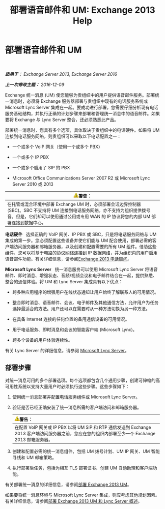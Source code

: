 ﻿---
title: '部署语音邮件和 UM: Exchange 2013 Help'
TOCTitle: 部署语音邮件和 UM
ms:assetid: 3df61b62-a1e4-41fb-969c-319189ae4e42
ms:mtpsurl: https://technet.microsoft.com/zh-cn/library/JJ673519(v=EXCHG.150)
ms:contentKeyID: 50490358
ms.date: 01/11/2018
mtps_version: v=EXCHG.150
ms.translationtype: HT
---

# 部署语音邮件和 UM

 

_**适用于：** Exchange Server 2013, Exchange Server 2016_

_**上一次修改主题：** 2016-12-09_

Exchange 统一消息 (UM) 使您能够为贵组织中的用户提供语音邮件服务。部署统一消息时，必须将 Exchange 服务器部署与贵组织中现有的电话服务系统或 Microsoft Lync Server 集成在一起。要成功进行部署，您需要仔细分析现有电话服务基础结构，并执行正确的计划步骤来部署和管理统一消息中的语音邮件。如果要将 Exchange 与 Lync Server 整合，还必须熟悉此产品。

部署统一消息时，您具有多个选项，具体取决于贵组织中的电话硬件。如果将 UM 连接到电话服务网络，则贵组织可以采取以下电话配置之一：

  - 一个或多个 VoIP 网关（使用一个或多个 PBX）

  - 一个或多个 IP PBX

  - 一个或多个启用了 SIP 的 PBX

  - Microsoft Office Communications Server 2007 R2 或 Microsoft Lync Server 2010 或 2013

<table>
<thead>
<tr class="header">
<th><img src="images/JJ898581.warning(EXCHG.150).gif" title="警告" alt="警告" />警告：</th>
</tr>
</thead>
<tbody>
<tr class="odd">
<td>在托管或混合环境中部署 Exchange UM 时，必须部署会话边界控制器 (SBC)。SBC 不支持将 UM 连接到电话服务网络，亦不支持为组织提供拨号音。但是，它们却可以使用通过公用或专用 WAN 的 IP 协议将您的内部 UM 部署连接到数据中心。</td>
</tr>
</tbody>
</table>


**电话硬件**   选择正确的 VoIP 网关、IP PBX 或 SBC，只是将电话服务网络与 UM 集成的第一步。您必须配置这些设备并使它们能与 UM 配合使用，部署必需的客户端访问服务器和邮箱服务器，以及创建和配置需要的所有 UM 组件。借助这些组件，您可以将基于电路的协议网络连接到 IP 数据网络，并为组织内的用户启用语音邮件功能。有关详细信息，请参阅[Exchange 2013 电话顾问](telephony-advisor-for-exchange-2013-exchange-2013-help.md)。

**Microsoft Lync Server**   统一消息服务可以使用 Microsoft Lync Server 将语音邮件、即时消息、增强状态、音频/视频会议和电子邮件结合在一起，提供熟悉、整合的通信体验。将 UM 和 Lync Server 集成具有以下优点：

  - 跨多种应用程序的增强用户在线状态通知让用户始终了解联系人的可用情况。

  - 整合即时消息、语音邮件、会议、电子邮件及其他通信方法，允许用户为任务选择最适合的方法。用户还可以在需要时从一种方法切换为另一种方法。

  - 在具备 Internet 连接的任何位置的备用通信设备的可用情况。

  - 用于电话服务、即时消息和会议的智能客户端 (Microsoft Lync)。

  - 跨多个设备的用户体验连续性。

有关 Lync Server 的详细信息，请参阅 [Microsoft Lync Server](https://go.microsoft.com/fwlink/p/?linkid=265752)。

## 部署步骤

对统一消息可用的多个部署选项。每个选项都包含几个通用步骤，创建可伸缩的高可用性系统以支持大量用户时必须执行这些步骤。这些步骤如下：

1.  使用统一消息部署并配置电话服务组件或 Microsoft Lync Server。

2.  验证是否已经正确安装了统一消息所需的客户端访问和邮箱服务器。
    
    <table>
    <thead>
    <tr class="header">
    <th><img src="images/JJ898581.warning(EXCHG.150).gif" title="警告" alt="警告" />警告：</th>
    </tr>
    </thead>
    <tbody>
    <tr class="odd">
    <td>在配置 VoIP 网关或 IP PBX 以将 UM SIP 和 RTP 通信发送到 Exchange 2013 客户端访问服务器之前，您应在您的组织内部署至少一个 Exchange 2013 邮箱服务器。</td>
    </tr>
    </tbody>
    </table>


3.  创建和配置必需的统一消息组件，包括 UM 拨号计划、UM IP 网关、UM 智能寻线和 UM 邮箱策略。

4.  执行部署后任务，包括为相互 TLS 部署证书、创建 UM 自动助理和客户端功能。

有关部署统一消息的详细信息，请参阅[部署 Exchange 2013 UM](deploy-exchange-2013-um-exchange-2013-help.md)。

如果要将统一消息环境与 Microsoft Lync Server 集成，则应考虑其他规划因素。有关详细信息，请参阅[部署 Exchange 2013 UM 和 Lync Server 概述](deploying-exchange-2013-um-and-lync-server-overview-exchange-2013-help.md)。

